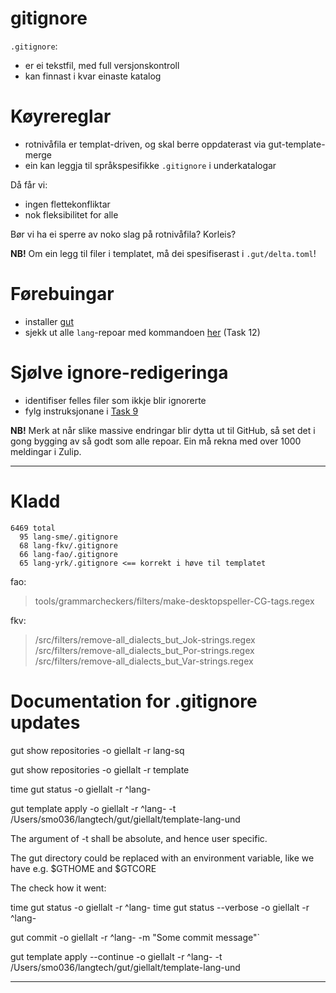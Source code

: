 # gitignore

`.gitignore`:

- er ei tekstfil, med full versjonskontroll
- kan finnast i kvar einaste katalog

# Køyrereglar

- rotnivåfila er templat-driven, og skal berre oppdaterast via gut-template-merge
- ein kan leggja til språkspesifikke `.gitignore` i underkatalogar

Då får vi:

- ingen flettekonfliktar
- nok fleksibilitet for alle

Bør vi ha ei sperre av noko slag på rotnivåfila? Korleis?

**NB!** Om ein legg til filer i templatet, må dei spesifiserast i `.gut/delta.toml`!

# Førebuingar

- installer [gut](https://github.com/divvun/gut)
- sjekk ut alle `lang`-repoar med kommandoen [her](https://github.com/divvun/giellalt-svn2git/blob/master/doc/GutUsageExamples.md) (Task 12)

# Sjølve ignore-redigeringa

- identifiser felles filer som ikkje blir ignorerte
- fylg instruksjonane i [Task 9](https://github.com/divvun/giellalt-svn2git/blob/master/doc/GutUsageExamples.md)

**NB!** Merk at når slike massive endringar blir dytta ut til GitHub, så set det i gong bygging av så godt som alle repoar. Ein må rekna med over 1000 meldingar i Zulip.

---

# Kladd

    6469 total
      95 lang-sme/.gitignore
      68 lang-fkv/.gitignore
      66 lang-fao/.gitignore
      65 lang-yrk/.gitignore <== korrekt i høve til templatet




fao:

> tools/grammarcheckers/filters/make-desktopspeller-CG-tags.regex

fkv:

> /src/filters/remove-all_dialects_but_Jok-strings.regex
> /src/filters/remove-all_dialects_but_Por-strings.regex
> /src/filters/remove-all_dialects_but_Var-strings.regex

# Documentation for .gitignore updates

gut show repositories -o giellalt -r lang-sq

gut show repositories -o giellalt -r template

time gut status -o giellalt -r ^lang-

gut template apply -o giellalt -r ^lang- -t /Users/smo036/langtech/gut/giellalt/template-lang-und

The argument of -t shall be absolute, and hence user specific.

The gut directory could be replaced with an environment variable, like we have e.g. $GTHOME and $GTCORE

The check how it went:

time gut status -o giellalt -r ^lang-
time gut status --verbose -o giellalt -r ^lang-

gut commit -o giellalt -r ^lang- -m "Some commit message"`

gut template apply --continue -o giellalt -r ^lang- -t /Users/smo036/langtech/gut/giellalt/template-lang-und

---
